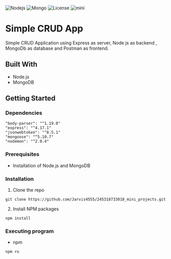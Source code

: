 ![Nodejs](https://img.shields.io/badge/nodejs-v12.18.4-blue.svg)
![Mongo](https://img.shields.io/badge/mongodb-v4.4.1-informational.svg)
![License](http://img.shields.io/:license-mit-green.svg?style=flat-square)
![mini](https://img.shields.io/static/v1?&message=mini_project&color=<9cf>)








# Simple CRUD App
Simple CRUD Application using Express as server, Node js as backend , MongoDb as database and Postman as frontend.

## Built With

- Node.js
- MongoDB

## Getting Started

### Dependencies
    "body-parser": "^1.19.0"
    "express": "^4.17.1"
    "jsonwebtoken": "^8.5.1"
    "mongoose": "^5.10.7"
    "nodemon": "^2.0.4"



### Prerequisites

* Installation of Node.js and MongoDB

### Installation
1. Clone the repo
```
git clone https://github.com/Jarvis4555/245318733018_mini_projects.git
```
2. Install NPM packages
```
npm install
```


### Executing program


- npm
```
npm ru
```
